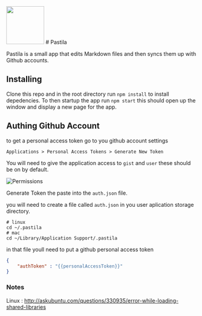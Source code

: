 <img src="https://raw.githubusercontent.com/jacoblwe20/pastila/master/app/icons/logo.png" width="100" height="100" >
# Pastila

Pastila is a small app that edits Markdown files and then syncs them up with Github accounts.

## Installing

Clone this repo and in the root directory run `npm install` to install depedencies. To then startup the app run `npm start` this should open up the window and display a new page for the app.

## Authing Github Account

to get a personal access token go to you github account settings 

```
Applications > Personal Access Tokens > Generate New Token
``` 

You will need to give the application access to `gist` and `user` these should be on by default.

![Permissions](https://photos-3.dropbox.com/t/0/AABFEDTXmSvaI8OZ_d2JL4iCfuJK7laXEyo_iSRalD1b8Q/12/14615376/png/1024x768/3/1395633600/0/2/Screenshot%20from%202014-03-23%2018%3A41%3A49.png/ra_hm-dIBksjn8reXOA_Ty9cMZaz135e3aw82nKG9is)

Generate Token the paste into the `auth.json` file.

you will need to create a file called `auth.json` in you user aplication storage directory. 

```
# linux
cd ~/.pastila
# mac
cd ~/Library/Application Support/.pastila
```

in that file youll need to put a github personal access token
```json
{
	"authToken" : "{{personalAccessToken}}"
}
```


### Notes

Linux : http://askubuntu.com/questions/330935/error-while-loading-shared-libraries

